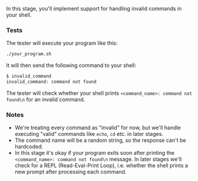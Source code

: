 In this stage, you'll implement support for handling invalid commands in your shell.

### Tests

The tester will execute your program like this:

```bash
./your_program.sh
```

It will then send the following command to your shell:

```bash
$ invalid_command
invalid_command: command not found
```

The tester will check whether your shell prints `<command_name>: command not found\n` for an invalid command.

### Notes

- We're treating every command as "invalid" for now, but we'll handle executing "valid" commands like `echo`, `cd` etc. in later stages.
- The command name will be a random string, so the response can't be hardcoded.
- In this stage it's okay if your program exits soon after printing the `<command_name>: command not found\n` message. In later stages
  we'll check for a REPL (Read-Eval-Print Loop), i.e. whether the shell prints a new prompt after processing each command.